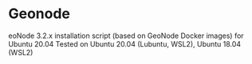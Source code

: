 # Geonode
eoNode 3.2.x installation script (based on GeoNode Docker images) for Ubuntu 20.04
Tested on Ubuntu 20.04 (Lubuntu, WSL2), Ubuntu 18.04 (WSL2)



